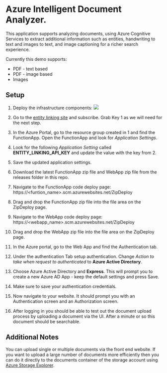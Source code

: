 # Azure Intelligent Document Analyzer.

This application supports analyzing documents, using Azure Cognitive Services to extract additional information such as entities, handwriting to text and images to text, and image captioning for a richer search experience.

Currently this demo supports:
* PDF - text based
* PDF - image based
* Images

## Setup

1. Deploy the infrastructure components:
    <a href="https://ms.portal.azure.com/#create/Microsoft.Template/uri/https%3A%2F%2Fraw.githubusercontent.com%2Fjohndehavilland%2Fdocumentanalyzer%2Fmaster%2Fazure-deploy.json" target="_blank">
        <img src="http://azuredeploy.net/deploybutton.png"/>
    </a>

2. Go to the [entity linking site](https://labs.cognitive.microsoft.com/en-us/project-entity-linking) and subscribe. Grab Key 1 as we will need for the next step.
3. In the Azure Portal, go to the resource group created in 1 and find the FunctionApp. Open the FunctionApp and look for *Application Settings*.
4. Look for the following *Application Setting* called **ENTITY_LINKING_API_KEY** and update the value with the key from 2.
5. Save the updated application settings.
6. Download the latest FunctionApp zip file and WebApp zip file from the releases folder in this repo.
7. Navigate to the FunctionApp code deploy page: https://<funtion_name>.scm.azurewebsites.net/ZipDeploy
8. Drag and drop the FunctionApp zip file into the file area on the ZipDeploy page.
9. Navigate to the WebApp code deploy page: https://<webapp_name>.scm.azurewebsites.net/ZipDeploy
10. Drag and drop the WebApp zip file into the file area on the ZipDeploy page.
11. In the Azure portal, go to the Web App and find the Authentication tab.
12. Under the authentication Tab setup authentication. Change *Action to take when request to authenticated* to **Azure Active Directory**. 
13. Choose Azure Active Directory and **Express**. This will prompt you to create a new Azure AD App - keep the default settings and press Save.
14. Make sure to save your authentication credentials.
15. Now navigate to your website. It should prompt you with an Authentication screen and an Authorization screen.
16. After logging in you should be able to test out the document upload process by uploading a document via the UI. After a minute or so this document should be searchable.

## Additional Notes
You can upload single or multiple documents via the front end website. If you want to upload a large number of documents more efficiently then you can do it directly to the documents container of the storage account using [Azure Storage Explorer](https://azure.microsoft.com/en-us/features/storage-explorer/).

